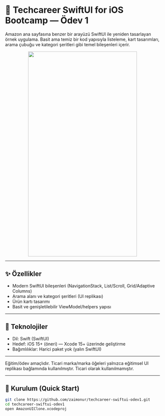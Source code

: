 # 🛒 Techcareer SwiftUI for iOS Bootcamp — Ödev 1
Amazon ana sayfasına benzer bir arayüzü SwiftUI ile yeniden tasarlayan örnek uygulama. Basit ama temiz bir kod yapısıyla listeleme, kart tasarımları, arama çubuğu ve kategori şeritleri gibi temel bileşenleri içerir.
<p align="center">
  <img width="354" height="667" src="https://github.com/user-attachments/assets/8be23703-ca1f-4810-ba62-72489f2daa69" />
</p>

---

## ✨ Özellikler
- Modern SwiftUI bileşenleri (NavigationStack, List/Scroll, Grid/Adaptive Columns)
- Arama alanı ve kategori şeritleri (UI replikası)
- Ürün kartı tasarımı
- Basit ve genişletilebilir ViewModel/helpers yapısı

---

## 🧰 Teknolojiler
- Dil: Swift (SwiftUI)
- Hedef: iOS 15+ (öneri) — Xcode 15+ üzerinde geliştirme
- Bağımlılıklar: Harici paket yok (yalın SwiftUI)

---

Eğitim/ödev amaçlıdır. Ticari marka/marka öğeleri yalnızca eğitimsel UI replikası bağlamında kullanılmıştır. Ticari olarak kullanılmamıştır.

---

## 🚀 Kurulum (Quick Start)
```bash
git clone https://github.com/zaimonur/techcareer-swiftui-odev1.git
cd techcareer-swiftui-odev1
open AmazonUIClone.xcodeproj
